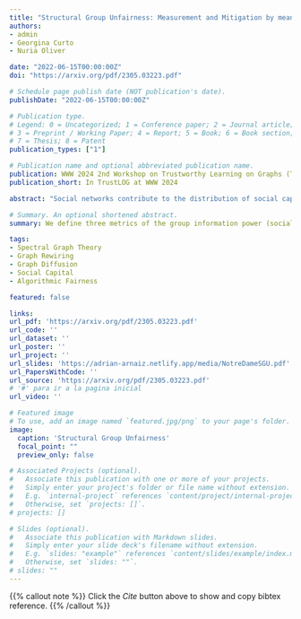 ```yaml
---
title: "Structural Group Unfairness: Measurement and Mitigation by means of the Effective Resistance"
authors:
- admin
- Georgina Curto
- Nuria Oliver

date: "2022-06-15T00:00:00Z"
doi: "https://arxiv.org/pdf/2305.03223.pdf"

# Schedule page publish date (NOT publication's date).
publishDate: "2022-06-15T00:00:00Z"

# Publication type.
# Legend: 0 = Uncategorized; 1 = Conference paper; 2 = Journal article;
# 3 = Preprint / Working Paper; 4 = Report; 5 = Book; 6 = Book section;
# 7 = Thesis; 8 = Patent
publication_types: ["1"]

# Publication name and optional abbreviated publication name.
publication: WWW 2024 2nd Workshop on Trustworthy Learning on Graphs (TrustLOG)
publication_short: In TrustLOG at WWW 2024

abstract: "Social networks contribute to the distribution of social capital, defined as the relationships, norms of trust and reciprocity within a community or society that facilitate cooperation and collective action. Social capital exists in the relations among individuals, such that better positioned members in a social network benefit from faster access to diverse information and higher influence on information dissemination. A variety of methods have been proposed in the literature to measure social capital at an individual level. However, there is a lack of methods to quantify social capital at a group level, which is particularly important when the groups are defined on the grounds of protected attributes. Furthermore, state-of-theart approaches fail to model the role of long-range interactions between nodes in the network and their contributions to social capital. To fill this gap, we propose to measure the social capital of a group of nodes by means of their information flow and emphasize the importance of considering the whole network topology. Grounded in spectral graph theory, **we introduce three effective resistance-based measures of group social capital, namely group isolation, group diameter and group control**, where the groups are defined according to the value of a protected attribute. **We denote the social capital disparity among different groups in a network as structural group unfairness**, and propose to **mitigate it by means of a budgeted edge augmentation heuristic that systematically increases the social capital of the most disadvantaged group**. In experiments on real-world networks, we uncover significant levels of structural group unfairness when using gender as the protected attribute, with females being the most disadvantaged group in comparison to males. We also illustrate how our proposed edge augmentation approach is able to not only effectively mitigate the structural group unfairness but also increase the social capital of all groups in the network."

# Summary. An optional shortened abstract.
summary: We define three metrics of the group information power (social capital) in a network based on effective resistance (spectral graph theory). We propose also three metrics of social capital unfairness (structural group unfairness) and a heuristic to mitigate it.

tags:
- Spectral Graph Theory
- Graph Rewiring
- Graph Diffusion
- Social Capital
- Algorithmic Fairness

featured: false

links:
url_pdf: 'https://arxiv.org/pdf/2305.03223.pdf'
url_code: ''
url_dataset: ''
url_poster: ''
url_project: ''
url_slides: 'https://adrian-arnaiz.netlify.app/media/NotreDameSGU.pdf'
url_PapersWithCode: ''
url_source: 'https://arxiv.org/pdf/2305.03223.pdf' 
# '#' para ir a la pagina inicial
url_video: ''

# Featured image
# To use, add an image named `featured.jpg/png` to your page's folder. 
image:
  caption: 'Structural Group Unfairness'
  focal_point: ""
  preview_only: false

# Associated Projects (optional).
#   Associate this publication with one or more of your projects.
#   Simply enter your project's folder or file name without extension.
#   E.g. `internal-project` references `content/project/internal-project/index.md`.
#   Otherwise, set `projects: []`.
# projects: []

# Slides (optional).
#   Associate this publication with Markdown slides.
#   Simply enter your slide deck's filename without extension.
#   E.g. `slides: "example"` references `content/slides/example/index.md`.
#   Otherwise, set `slides: ""`.
# slides: ""
---
```


{{% callout note %}}
Click the *Cite* button above to show and copy bibtex reference.
{{% /callout %}}

